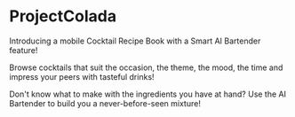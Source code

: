 # ProjectColada

Introducing a mobile Cocktail Recipe Book with a Smart AI Bartender feature!

Browse cocktails that suit the occasion, the theme, the mood, the time and impress your peers with tasteful drinks!

Don't know what to make with the ingredients you have at hand? Use the AI Bartender to build you a never-before-seen mixture!
